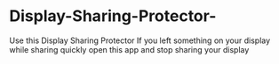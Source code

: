 # Display-Sharing-Protector-
Use this Display Sharing Protector If you left something on your display while sharing quickly open this app and stop sharing your display  
